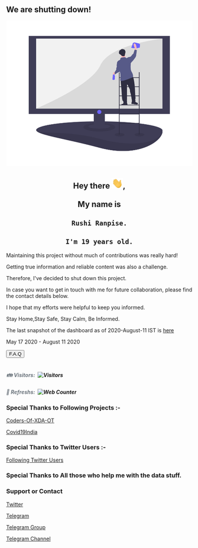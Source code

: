## We are shutting down!

<div align="center">
<img src="https://github.com/covid19-thane/covid19-thane.github.io/blob/master/undraw_clean_up_ucm0.png?raw=true">
<h2>Hey there <img src="https://raw.githubusercontent.com/rushiranpise/rushiranpise/master/gifs/Hi.gif" width="30px">,<br><br>My name is <br><br><code>Rushi Ranpise.</code><br><br><code>I'm 19 years old.</code></h2>
</div>  

Maintaining this project without much of contributions was really hard!

Getting true information and reliable content was also a challenge.

Therefore, I've decided to shut down this project.

In case you want to get in touch with me for future collaboration, please find the contact details below.

I hope that my efforts were helpful to keep you informed.

Stay Home,Stay Safe, Stay Calm, Be Informed.

The last snapshot of the dashboard as of 2020-August-11 IST is [here](https://covid19-thane.github.io/snapshot)

May 17 2020 - August 11 2020

<div class="pills fadeInUp" class="header fadeInUp" style="animation-delay: 2s;">
			<button type="button" onclick="window.location.href='https://covid19-thane.github.io/faq/';">F.A.Q</button>
		</div>
		<br>
		<h5 class="table-fineprint fadeInUp" style="animation-delay: 2s; color:#6c757d;">👪 Visitors:&nbsp;
                                                  <a>
                                                    <img class="fadeInUp" style="animation-delay: 2s;" src="https://hitwebcounter.com/counter/counter.php?page=7349627&style=0007&nbdigits=8&type=ip&initCount=0" title="Visitors" Alt="Visitors" border="0">
                                                    </a>
                                                    <h5 class="table-fineprint fadeInUp" style="animation-delay: 2s; color:#6c757d;">👀 Refreshs:&nbsp;
                                                      <a>
                                                        <img class="fadeInUp" style="animation-delay: 2s;" src="https://hitwebcounter.com/counter/counter.php?page=7351848&style=0007&nbdigits=8&type=page&initCount=287" title="Web Counter" Alt="Web Counter" border="0">
                                                        </a>
                                                      </h5> </div>
	</div>

### Special Thanks to Following Projects :-

[Coders-Of-XDA-OT](https://github.com/Coders-Of-XDA-OT/coronaSafety/)

[Covid19India](https://github.com/covid19india/covid19india-react/)

### Special Thanks to Twitter Users :-

[Following Twitter Users](https://twitter.com/Covid19Thane/following)

### Special Thanks to All those who help me with the data stuff.

### Support or Contact

[Twitter](https://twitter.com/covid19thane)

[Telegram](https://t.me/rushiranpise)

[Telegram Group](https://t.me/covid19thane)

[Telegram Channel](https://t.me/covid19thanepdates)
